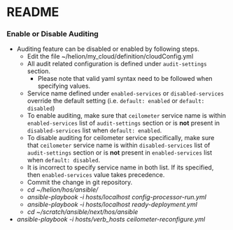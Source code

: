 README
======

### Enable or Disable Auditing
  * Auditing feature can be disabled or enabled by following steps.
    * Edit the file  ~/helion/my_cloud/definition/cloudConfig.yml
    * All audit related configuration is defined under `audit-settings` section.
        * Please note that valid yaml syntax need to be followed when specifying values.
    * Service name defined under `enabled-services` or `disabled-services` override
      the default setting (i.e. `default: enabled` or `default: disabled`)
    * To enable auditing, make sure that `ceilometer` service name is within
      `enabled-services` list of `audit-settings` section or is **not** present in
      `disabled-services` list when `default: enabled`.
    * To disable auditing for ceilometer service specifically, make sure that `ceilometer`
      service name is within `disabled-services` list of `audit-settings`
      section or is **not** present in `enabled-services` list when
      `default: disabled`.
    * It is incorrect to specify service name in both list. If its specified, then
      `enabled-services` value takes precedence.
    * Commit the change in git repository.
    * *cd ~/helion/hos/ansible/*
    * *ansible-playbook -i hosts/localhost config-processor-run.yml*
    * *ansible-playbook -i hosts/localhost ready-deployment.yml*
    * *cd ~/scratch/ansible/next/hos/ansible*
  * *ansible-playbook -i hosts/verb_hosts ceilometer-reconfigure.yml*
